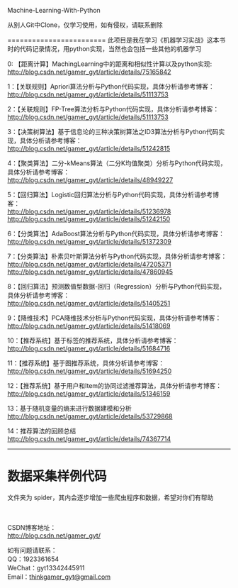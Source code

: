 Machine-Learning-With-Python

从别人Git中Clone，仅学习使用，如有侵权，请联系删除

========================
此项目是我在学习《机器学习实战》这本书时的代码记录情况，用python实现，当然也会包括一些其他的机器学习

0: 【距离计算】MachingLearning中的距离和相似性计算以及python实现:<br/>
http://blog.csdn.net/gamer_gyt/article/details/75165842 <br/>

1：【关联规则】Apriori算法分析与Python代码实现，具体分析请参考博客：<br/>
http://blog.csdn.net/gamer_gyt/article/details/51113753 <br/>

2：【关联规则】FP-Tree算法分析与Python代码实现，具体分析请参考博客：<br/>
http://blog.csdn.net/gamer_gyt/article/details/51113753 <br/>

3：【决策树算法】基于信息论的三种决策树算法之ID3算法分析与Python代码实现，具体分析请参考博客：<br/>
http://blog.csdn.net/gamer_gyt/article/details/51242815<br/>

4：【聚类算法】二分-kMeans算法（二分K均值聚类）分析与Python代码实现，具体分析请参考博客：<br/>
http://blog.csdn.net/gamer_gyt/article/details/48949227<br/>

5：【回归算法】Logistic回归算法分析与Python代码实现，具体分析请参考博客：<br/>
http://blog.csdn.net/gamer_gyt/article/details/51236978<br/>
http://blog.csdn.net/gamer_gyt/article/details/51242150<br/>

6：【分类算法】AdaBoost算法分析与Python代码实现，具体分析请参考博客：<br/>
http://blog.csdn.net/gamer_gyt/article/details/51372309<br/>

7：【分类算法】朴素贝叶斯算法分析与Python代码实现，具体分析请参考博客：<br/>
http://blog.csdn.net/gamer_gyt/article/details/47205371<br/>
http://blog.csdn.net/gamer_gyt/article/details/47860945<br/>

8：【回归算法】预测数值型数据-回归（Regression）分析与Python代码实现，具体分析请参考博客：<br/>
http://blog.csdn.net/gamer_gyt/article/details/51405251<br/>

9：【降维技术】PCA降维技术分析与Python代码实现，具体分析请参考博客：<br/>
http://blog.csdn.net/gamer_gyt/article/details/51418069<br/>

10：【推荐系统】基于标签的推荐系统，具体分析请参考博客：<br/>
http://blog.csdn.net/gamer_gyt/article/details/51684716<br/>

11：【推荐系统】基于图推荐系统，具体分析请参考博客：<br/>
http://blog.csdn.net/gamer_gyt/article/details/51694250<br/>

12：【推荐系统】基于用户和Item的协同过滤推荐算法，具体分析请参考博客：<br/>
http://blog.csdn.net/gamer_gyt/article/details/51346159<br/>

13：基于随机变量的熵来进行数据建模和分析<br/>
http://blog.csdn.net/gamer_gyt/article/details/53729868<br/>

14：推荐算法的回顾总结<br/>
http://blog.csdn.net/gamer_gyt/article/details/74367714<br/>

--------------------------
# 数据采集样例代码
文件夹为 spider，其内会逐步增加一些爬虫程序和数据，希望对你们有帮助

<br/><br/>CSDN博客地址：<br/>
http://blog.csdn.net/gamer_gyt/<br/>

如有问题请联系：<br/>
QQ：1923361654<br/>
WeChat：gyt13342445911<br/>
Email：thinkgamer_gyt@gmail.com<br/>
